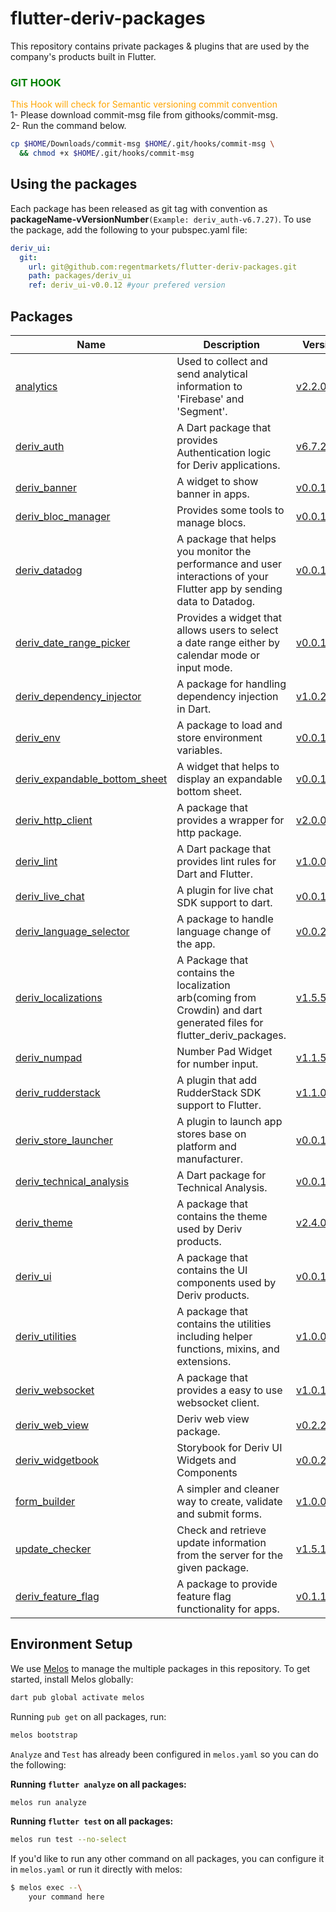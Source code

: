 # flutter-deriv-packages

This repository contains private packages & plugins that are used by the company's products built in Flutter.

### <span style="color:green">GIT HOOK</span>

<span style="color:orange">This Hook will check for Semantic versioning commit convention</span></br>
1- Please download commit-msg file from githooks/commit-msg.</br>
2- Run the command below.</br>

```BASH
cp $HOME/Downloads/commit-msg $HOME/.git/hooks/commit-msg \
  && chmod +x $HOME/.git/hooks/commit-msg
```

## Using the packages

Each package has been released as git tag with convention as **packageName-vVersionNumber**`(Example: deriv_auth-v6.7.27)`. To use the package, add the following to your pubspec.yaml file:

```yaml
deriv_ui:
  git:
    url: git@github.com:regentmarkets/flutter-deriv-packages.git
    path: packages/deriv_ui
    ref: deriv_ui-v0.0.12 #your prefered version
```

## Packages

| Name                                                                      | Description                                                                                                            | Version                                                           |
| ------------------------------------------------------------------------- | ---------------------------------------------------------------------------------------------------------------------- | ----------------------------------------------------------------- |
| [analytics](./packages/analytics)                                         | Used to collect and send analytical information to 'Firebase' and 'Segment'.                                           | [v2.2.0](./packages/analytics/CHANGELOG.md)                       |
| [deriv_auth](./packages/deriv_auth)                                       | A Dart package that provides Authentication logic for Deriv applications.                                              | [v6.7.27 ](./packages/deriv_auth/CHANGELOG.md)                     |
| [deriv_banner](./packages/deriv_banner)                                   | A widget to show banner in apps.                                                                                       | [v0.0.1+1](./packages/deriv_banner/CHANGELOG.md)                  |
| [deriv_bloc_manager](./packages/deriv_bloc_manager)                       | Provides some tools to manage blocs.                                                                                   | [v0.0.1](./packages/deriv_bloc_manager/CHANGELOG.md)              |
| [deriv_datadog](./packages/deriv_datadog)                                 | A package that helps you monitor the performance and user interactions of your Flutter app by sending data to Datadog. | [v0.0.1](./packages/deriv_datadog/CHANGELOG.md)                   |
| [deriv_date_range_picker](./packages/deriv_date_range_picker)             | Provides a widget that allows users to select a date range either by calendar mode or input mode.                      | [v0.0.1+6](./packages/deriv_date_range_picker/CHANGELOG.md)       |
| [deriv_dependency_injector](./packages/deriv_dependency_injector)         | A package for handling dependency injection in Dart.                                                                   | [v1.0.2](./packages/deriv_dependency_injector/CHANGELOG.md)       |
| [deriv_env](./packages/deriv_env)                                         | A package to load and store environment variables.                                                                     | [v0.0.1+2](./packages/deriv_env/CHANGELOG.md)                     |
| [deriv_expandable_bottom_sheet](./packages/deriv_expandable_bottom_sheet) | A widget that helps to display an expandable bottom sheet.                                                             | [v0.0.1+6](./packages/deriv_expandable_bottom_sheet/CHANGELOG.md) |
| [deriv_http_client](./packages/deriv_http_client)                         | A package that provides a wrapper for http package.                                                                    | [v2.0.0](./packages/deriv_http_client/CHANGELOG.md)               |
| [deriv_lint](./packages/deriv_lint)                                       | A Dart package that provides lint rules for Dart and Flutter.                                                          | [v1.0.0](./packages/deriv_lint/CHANGELOG.md)                      |
| [deriv_live_chat](./packages/deriv_live_chat)                             | A plugin for live chat SDK support to dart.                                                                            | [v0.0.1+2](./packages/deriv_live_chat/CHANGELOG.md)               |
| [deriv_language_selector](./packages/deriv_language_selector)             | A package to handle language change of the app.                                                                        | [v0.0.2+14](./packages/deriv_language_selector/CHANGELOG.md)       |
| [deriv_localizations](./packages/deriv_localizations)                     | A Package that contains the localization arb(coming from Crowdin) and dart generated files for flutter_deriv_packages. | [v1.5.5](./packages/deriv_localizations/CHANGELOG.md)             |
| [deriv_numpad](./packages/deriv_numpad)                                   | Number Pad Widget for number input.                                                                                    | [v1.1.5](./packages/deriv_numpad/CHANGELOG.md)                    |
| [deriv_rudderstack](./packages/deriv_rudderstack)                         | A plugin that add RudderStack SDK support to Flutter.                                                                  | [v1.1.0](./packages/deriv_rudderstack/CHANGELOG.md)               |
| [deriv_store_launcher](./packages/deriv_store_launcher)                   | A plugin to launch app stores base on platform and manufacturer.                                                       | [v0.0.1+1](./packages/deriv_store_launcher/CHANGELOG.md)          |
| [deriv_technical_analysis](./packages/deriv_technical_analysis)           | A Dart package for Technical Analysis.                                                                                 | [v0.0.1](./packages/deriv_technical_analysis/CHANGELOG.md)        |
| [deriv_theme](./packages/deriv_theme)                                     | A package that contains the theme used by Deriv products.                                                              | [v2.4.0](./packages/deriv_theme/CHANGELOG.md)                     |
| [deriv_ui](./packages/deriv_ui)                                           | A package that contains the UI components used by Deriv products.                                                      | [v0.0.12](./packages/deriv_ui/CHANGELOG.md)                      |
| [deriv_utilities](./packages/deriv_utilities)                             | A package that contains the utilities including helper functions, mixins, and extensions.                              | [v1.0.0](./packages/deriv_utilities/CHANGELOG.md)                 |
| [deriv_websocket](./packages/deriv_web_socket_client)                     | A package that provides a easy to use websocket client.                                                                | [v1.0.1](./packages/deriv_web_socket_client/CHANGELOG.md)         |
| [deriv_web_view](./packages/deriv_web_view)                               | Deriv web view package.                                                                                                | [v0.2.2+3](./packages/deriv_web_view/CHANGELOG.md)                |
| [deriv_widgetbook](./packages/deriv_widgetbook)                           | Storybook for Deriv UI Widgets and Components                                                                          | [v0.0.2+16](./packages/deriv_widgetbook/CHANGELOG.md)              |
| [form_builder](./packages/form_builder)                                   | A simpler and cleaner way to create, validate and submit forms.                                                        | [v1.0.0+1](./packages/form_builder/CHANGELOG.md)                  |
| [update_checker](./packages/update_checker)                               | Check and retrieve update information from the server for the given package.                                           | [v1.5.1](./packages/update_checker/CHANGELOG.md)                  |
| [deriv_feature_flag](./packages/deriv_feature_flag)                       | A package to provide feature flag functionality for apps.                                                              | [v0.1.1](./packages/deriv_feature_flag/CHANGELOG.md)              |

## Environment Setup

We use [Melos](https://pub.dev/packages/melos) to manage the multiple packages in this repository. To get started, install Melos globally:

```bash
dart pub global activate melos
```

Running `pub get` on all packages, run:

```bash
melos bootstrap
```

`Analyze` and `Test` has already been configured in `melos.yaml` so you can do the following:

<b>Running `flutter analyze` on all packages:</b>

```bash
melos run analyze
```

<b>Running `flutter test` on all packages: </b>

```bash
melos run test --no-select
```

If you'd like to run any other command on all packages, you can configure it in `melos.yaml` or run it directly with melos:

```bash
$ melos exec --\
    your command here
```
